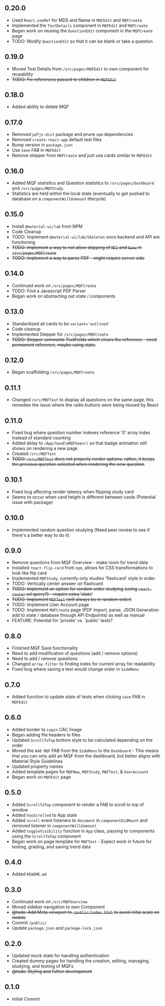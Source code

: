## 0.20.0
- Used `React.useRef` for MDS and Name in `MQFEdit` and `MQFCreate`
- Implemented the `TestDetails` component in `MQFEdit` and `MQFCreate`
- Began work on reusing the `QuestionEdit` component in the `MQFCreate` page
- TODO: Modify `QuestionEdit` so that it can be blank or take a question

## 0.19.0
- Moved Test Details from `/src/pages/MQFEdit` to own component for reusability
- ~~TODO: Fix references passed to children in `MQFEdit`~~

## 0.18.0
- Added ability to delete MQF

## 0.17.0
- Removed `pdfjs-dist` package and prune `npm` dependencies
- Removed `create-react-app` default test files
- Bump version in `package.json`
- Use `Save` FAB in `MQFEdit`
- Remove stepper from `MQFCreate` and just use cards similar to `MQFEdit`

## 0.16.0
- Added MQF statistics and Question statistics to `/src/pages/Dashboard` and `/src/pages/MQFStudy`.
- Statistics are held within the local state (eventually to get pushed to database on a `componentWillUnmount` lifecycle)

## 0.15.0
- Install `@material-ui/lab` from NPM
- Code Cleanup
- TODO: Implement `@material-ui/lab/Skeleton` once backend and API are functioning
- ~~TODO: Implement a way to not allow skipping of `MDS` and `Name` in `/src/pages/MQFCreate`~~
- ~~TODO: Implement a way to parse PDF - might require server side~~

## 0.14.0
- Continued work on `/src/pages/MQFCreate`
- TODO: Find a Javascript PDF Parser
- Began work on abstracting out state / components

## 0.13.0
- Standardized all cards to be `variant='outlined'`
- Code cleanup
- Implemented Stepper for `/src/pages/MQFCreate` 
- ~~TODO: Stepper unmounts TextFields which clears the reference - need permanent reference, maybe using state.~~

## 0.12.0
- Began scaffolding `/src/pages/MQFCreate`

## 0.11.1
- Changed `/src/MQFTest` to display all questions on the same page, this remedies the issue where the radio buttons were being reused by React

## 0.11.0
- Fixed bug where question number indexes reference '0' array index instead of standard counting
- Added delay to `/App/handleMQFSeen()` so that badge animation still shows on rendering a new page
- Created `/src/MQFTest`
- ~~TODO: `/src/MQFTest` does not properly render options. rather, it keeps the previous question selected when rendering the new question~~

## 0.10.1
- Fixed bug affecting render latency when flipping study card
- Seems to occur when card height is different between cards (Potential issue with package)

## 0.10.0
- Implemented random question studying (Need peer review to see if there's a better way to do it)

## 0.9.0
- Remove questions from MQF Overview - make room for trend data
- Installed `react-flip-card` from `npm`, allows for CSS transformations to look like flip card
- Implemented `MQFStudy`, currently only studies 'flashcard' style in order.
- TODO: Vertically center answer on flashcard
- ~~TODO: Implement an option for random order studying (using `react-router` url query?) - require extra 'state'~~
- ~~TODO: Implement `MQFTest` (will always be in random order)~~
- TODO: Implement User Account page
- TODO: Implement `MQFCreate` page (PDF Import, parse, JSON Generation add to state / database through API Endpoints) as well as manual
- FEATURE: Potential for 'private' vs. 'public' tests?

## 0.8.0
- Finished MQF Save functionality
- Need to add modification of questions (add / remove options)
- Need to add / remove questions
- Changed `array.filter` to finding index for current array for readability
- Fixed bug where saving a test would change order in `SideMenu`

## 0.7.0
- Added function to update state of tests when clicking `save` FAB in `MQFEdit`

## 0.6.0
- Added border to `Login` CAC Image
- Began adding file headers to files
- Updated `ScrollToTop` bottom style to be calculated depending on the order
- Moved the `Add MQF` FAB from the `SideMenu` to the `Dashboard` - This means that you can only add an MQF from the dashboard, but better aligns with Material Style Guidelines
- Updated property names
- Added template pages for `MQFNew`, `MQFStudy`, `MQFTest`, & `UserAccount`
- Began work on `MQFEdit` page

## 0.5.0
- Added `ScrollToTop` component to render a FAB to scroll to top of window
- Added `hasScrolled` to App state
- Added `scroll` event listeners to `document` in `componentDidMount` and removed listener in `componentWillUnmount`
- Added `toggleVisibility` function in `App` class, passing to components using the `ScrollToTop` component
- Began work on page template for `MQFTest` - Expect work in future for testing, grading, and saving trend data

## 0.4.0
- Added `README.md`

## 0.3.0
- Continued work on `/src/MQFOverview`
- Moved sidebar navigation to own Component
- ~~@todo: Add Meta viewport to `/public/index.html` to avoid inital scale on mobile~~
- Commit `/public/`
- Update `package.json` and `package-lock.json`

## 0.2.0
- Updated mock state for handling authentication
- Created dummy pages for handling the creation, editing, managing, studying, and testing of MQFs
- ~~@todo: Styling and futher development~~

## 0.1.0
- Initial Commit